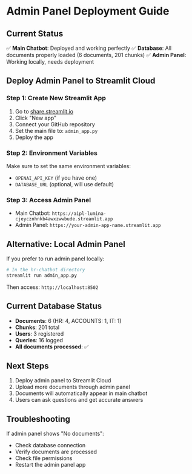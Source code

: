 # Admin Panel Deployment Guide

## Current Status
✅ **Main Chatbot**: Deployed and working perfectly
✅ **Database**: All documents properly loaded (6 documents, 201 chunks)
✅ **Admin Panel**: Working locally, needs deployment

## Deploy Admin Panel to Streamlit Cloud

### Step 1: Create New Streamlit App
1. Go to [share.streamlit.io](https://share.streamlit.io)
2. Click "New app"
3. Connect your GitHub repository
4. Set the main file to: `admin_app.py`
5. Deploy the app

### Step 2: Environment Variables
Make sure to set the same environment variables:
- `OPENAI_API_KEY` (if you have one)
- `DATABASE_URL` (optional, will use default)

### Step 3: Access Admin Panel
- Main Chatbot: `https://aipl-lumina-cjeycznhnkb4awxzwwbude.streamlit.app`
- Admin Panel: `https://your-admin-app-name.streamlit.app`

## Alternative: Local Admin Panel
If you prefer to run admin panel locally:

```bash
# In the hr-chatbot directory
streamlit run admin_app.py
```

Then access: `http://localhost:8502`

## Current Database Status
- **Documents**: 6 (HR: 4, ACCOUNTS: 1, IT: 1)
- **Chunks**: 201 total
- **Users**: 3 registered
- **Queries**: 16 logged
- **All documents processed**: ✅

## Next Steps
1. Deploy admin panel to Streamlit Cloud
2. Upload more documents through admin panel
3. Documents will automatically appear in main chatbot
4. Users can ask questions and get accurate answers

## Troubleshooting
If admin panel shows "No documents":
- Check database connection
- Verify documents are processed
- Check file permissions
- Restart the admin panel app
